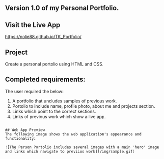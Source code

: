 ## Version 1.0 of my Personal Portfolio.

## Visit the Live App

https://nolie88.github.io/TK_Portfolio/

## Project

Create a personal portolio using HTML and CSS.

## Completed requirements:

The user required the below:

1. A portfolio that uncludes samples of previous work.
2. Portolio to include name, profile photo, about me and projects section.
3. Links which point to the correct sections.
4. Links of previous work which show a live app.

```

## Web App Preview
The following image shows the web application's appearance and functionality:

![The Person Portolio includes several images with a main 'hero' image and links which navigate to previios work](/img/sample.gif)
```
